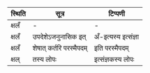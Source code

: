 | स्थिति | सूत्र | टिप्पणी |
| ----- | ------- | ------ |
| क्षलँ | - | - |
| क्षलँ | उपदेशेऽजनुनासिक इत् | अँ-इत्यस्य इत्संज्ञा |
| क्षलँ | शेषात् कर्तरि परस्मैपदम् | इति परस्मैपदम् |
| क्षल् | तस्य लोपः | इत्संज्ञकस्य लोपः |
